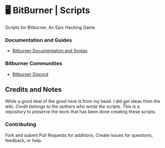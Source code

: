 # 🖥  BitBurner | Scripts

Scripts for Bitburner, An Epic Hacking Game

### Documentation and Guides

* [Bitburner Documentation and Syntax](https://github.com/danielyxie/bitburner/blob/dev/markdown/bitburner.ns.md)

### Bitburner Communities

* [Bitburner Discord](https://discord.gg/vB4uHDy)

## Credits and Notes

While a good deal of the good here is from my head. I did get ideas from the wiki.
*Credit belongs to the authors who wrote the scripts*.
This is a repository to preserve the work that has been done
creating these scripts.

### Contributing

Fork and submit Pull Requests for additions. Create Issues
for questions, feedback, or help.

